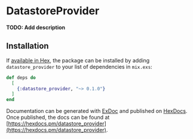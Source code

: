 # DatastoreProvider

**TODO: Add description**

## Installation

If [available in Hex](https://hex.pm/docs/publish), the package can be installed
by adding `datastore_provider` to your list of dependencies in `mix.exs`:

```elixir
def deps do
  [
    {:datastore_provider, "~> 0.1.0"}
  ]
end
```

Documentation can be generated with [ExDoc](https://github.com/elixir-lang/ex_doc)
and published on [HexDocs](https://hexdocs.pm). Once published, the docs can
be found at [https://hexdocs.pm/datastore_provider](https://hexdocs.pm/datastore_provider).


